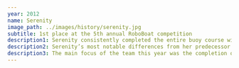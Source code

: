 ```yaml
---
year: 2012
name: Serenity
image_path: ../images/history/serenity.jpg
subtitle: 1st place at the 5th annual RoboBoat competition
description1: Serenity consistently completed the entire buoy course with some major software upgrades and attempted the “Hot Sign” and “Poker Chip” challenges. At 106 Lbs Serenity weighed in as UM::Autonomy’s heaviest boat to date.
description2: Serenity’s most notable differences from her predecessor Wolvemarine include an entirely new electrical system and vision system. Serenity did however use the same hulls as her predecessor Wolvemarine. Serenity was equipped with an Infrared Camera as well as a Water Cannon.
description3: The main focus of the team this year was the completion of the buoy course.
---
```


